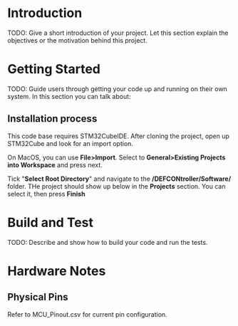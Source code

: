 # Introduction 
TODO: Give a short introduction of your project. Let this section explain the objectives or the motivation behind this project. 

# Getting Started
TODO: Guide users through getting your code up and running on their own system. In this section you can talk about:

## Installation process

This code base requires STM32CubeIDE.  After cloning the project, open up STM32Cube and look for an import option. 

On MacOS, you can use **File>Import**.  Select to **General>Existing Projects into Workspace** and press next. 

Tick "**Select Root Directory**" and navigate to the **<LocalDictory>/DEFCONtroller/Software/** folder. THe project should show up below in the **Projects** section.  You can select it, then press **Finish**



# Build and Test
TODO: Describe and show how to build your code and run the tests. 

# Hardware Notes

## Physical Pins 
Refer to MCU_Pinout.csv for current pin configuration. 